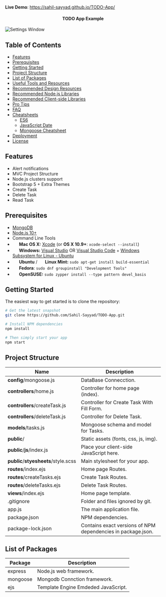 **Live Demo**: https://sahil-sayyad.github.io/TODO-App/
<h4 align="center">TODO App Example</h4>

![Settings Window](https://raw.github.com/Sahil-Sayyad/TODO-App/main/public/images/TODO_App.jpeg)

Table of Contents
-----------------

- [Features](#features)
- [Prerequisites](#prerequisites)
- [Getting Started](#getting-started)
- [Project Structure](#project-structure)
- [List of Packages](#list-of-packages)
- [Useful Tools and Resources](#useful-tools-and-resources)
- [Recommended Design Resources](#recommended-design-resources)
- [Recommended Node.js Libraries](#recommended-nodejs-libraries)
- [Recommended Client-side Libraries](#recommended-client-side-libraries)
- [Pro Tips](#pro-tips)
- [FAQ](#faq)
- [Cheatsheets](#cheatsheets)
    - [ES6](#-es6-cheatsheet)
    - [JavaScript Date](#-javascript-date-cheatsheet)
    - [Mongoose Cheatsheet](#mongoose-cheatsheet)
- [Deployment](#deployment)
- [License](#license)

Features
--------

- Alert notifications
- MVC Project Structure
- Node.js clusters support
- Bootstrap 5 + Extra Themes
- Create Task
- Delete Task
- Read Task

Prerequisites
-------------

- [MongoDB](https://www.mongodb.com/download-center/community)
- [Node.js 10+](http://nodejs.org)
- Command Line Tools
 - <img src="http://deluge-torrent.org/images/apple-logo.gif" height="17">&nbsp;**Mac OS X:** [Xcode](https://itunes.apple.com/us/app/xcode/id497799835?mt=12) (or **OS X 10.9+**: `xcode-select --install`)
 - <img src="http://dc942d419843af05523b-ff74ae13537a01be6cfec5927837dcfe.r14.cf1.rackcdn.com/wp-content/uploads/windows-8-50x50.jpg" height="17">&nbsp;**Windows:** [Visual Studio](https://www.visualstudio.com/products/visual-studio-community-vs) OR [Visual Studio Code](https://code.visualstudio.com) + [Windows Subsystem for Linux - Ubuntu](https://docs.microsoft.com/en-us/windows/wsl/install-win10)
 - <img src="https://lh5.googleusercontent.com/-2YS1ceHWyys/AAAAAAAAAAI/AAAAAAAAAAc/0LCb_tsTvmU/s46-c-k/photo.jpg" height="17">&nbsp;**Ubuntu** / <img src="https://upload.wikimedia.org/wikipedia/commons/3/3f/Logo_Linux_Mint.png" height="17">&nbsp;**Linux Mint:** `sudo apt-get install build-essential`
 - <img src="http://i1-news.softpedia-static.com/images/extra/LINUX/small/slw218news1.png" height="17">&nbsp;**Fedora**: `sudo dnf groupinstall "Development Tools"`
 - <img src="https://en.opensuse.org/images/b/be/Logo-geeko_head.png" height="17">&nbsp;**OpenSUSE:** `sudo zypper install --type pattern devel_basis`

Getting Started
---------------

The easiest way to get started is to clone the repository:

```bash
# Get the latest snapshot
git clone https://github.com/Sahil-Sayyad/TODO-App.git

# Install NPM dependencies
npm install

# Then simply start your app
npm start
```

Project Structure
-----------------

| Name                               | Description                                                  |
| ---------------------------------- | ------------------------------------------------------------ |
| **config**/mongoose.js             | DataBase Connecction.  |
| **controllers**/home.js            | Controller for home page (index).               |
| **controllers**/createTask.js      | Controller for Create Task With Fill Form.                                 |
| **controllers**/deleteTask.js      | Controller for Delete Task.                            |
| **models**/tasks.js                | Mongoose schema and model for Tasks.                          |
| **public**/                        | Static assets (fonts, css, js, img).                         |
| **public**/**js**/index.js           | Place your client-side JavaScript here.                      |
| **public**/**styesheets**/style.scss | Main stylesheet for your app.                                |
| **routes**/index.ejs                 | Home page Routes.                                          |
| **routes**/createTasks.ejs           | Create Task  Routes.                                          |
| **routes**/deleteTasks.ejs           | Delete Task Routes.                                          |
| **views**/index.ejs                  | Home page template.                                          |
| .gitignore                         | Folder and files ignored by git.                             |
| app.js                             | The main application file.                                   |
| package.json                       | NPM dependencies.                                            |
| package-lock.json                  | Contains exact versions of NPM dependencies in package.json. |

List of Packages
----------------

| Package                         | Description                                                             |
| ------------------------------- | ------------------------------------------------------------------------|
| express                         | Node.js web framework.                                                  |
| mongoose                        | Mongodb Connction  framework.                                                  |
| ejs                             | Template Engine Emdeded JavaScript.                                                  |

